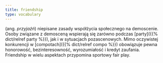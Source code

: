 ```yaml
---
title: friendship
type: vocabulary
---
```


 (ang. *przyjaźń*) niepisane zasady współżycia społecznego na demoscenie. Osoby związane z demosceną wspierają się zarówno podczas [party]({{% dict/relref party %}}), jak i w sytuacjach pozascenowych. Mimo oczywistej konkurencji w [compotach]({{% dict/relref compo %}}) obowiązuje pewna honorowość, bezinteresowność, wyrozumiałość i kredyt zaufania. Friendship w wielu aspektach przypomina sportowy fair play.